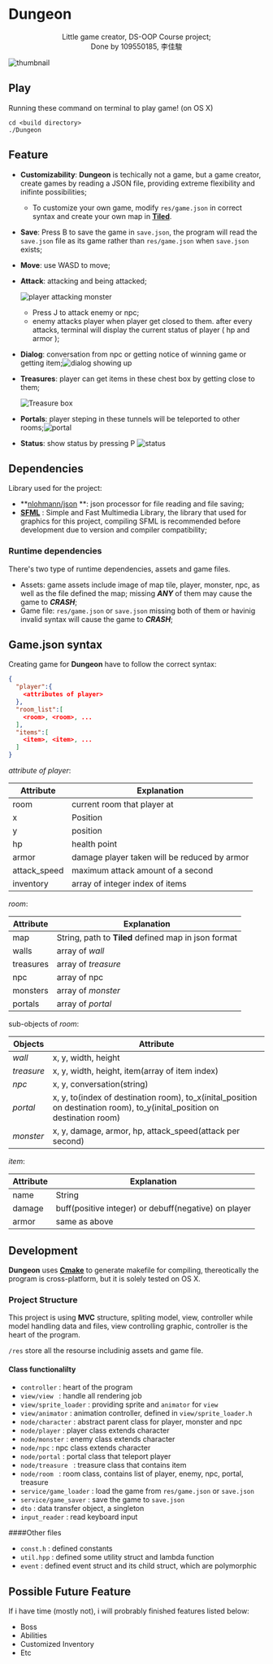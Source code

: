 # Dungeon
<div style="text-align:center">Little game creator, DS-OOP Course project; <br>
Done by 109550185, 李佳駿</div>

![thumbnail](screenshots/thumbnail.png)

## Play

Running these command on terminal to play game! (on OS X)

```shell
cd <build directory>
./Dungeon
```

## Feature

- **Customizability**: **Dungeon** is techically not a game, but a game creator, create games by reading a JSON file, providing extreme flexibility and inifinte possibilities;
  - To customize your own game, modify ``res/game.json`` in correct syntax and create your own map in **[Tiled](https://www.mapeditor.org/)**.
- **Save**: Press B to save the game in ``save.json``, the program will read the ``save.json`` file as its game rather than ``res/game.json`` when ``save.json`` exists;
- **Move**: use WASD to move;

- **Attack**: attacking and being attacked;

  ![player attacking monster](screenshots/attack.png)

  - Press J to attack enemy or npc;
  - enemy attacks player when player get closed to them. after every attacks, terminal will display the current status of player ( hp and armor );

- **Dialog**: conversation from npc or getting notice of winning game or getting item;![dialog showing up](screenshots/dialog.png)

- **Treasures**: player can get items in these chest box by getting close to them; 

   ![Treasure box](screenshots/treasure.png)

- **Portals**: player steping in these tunnels will be teleported to other rooms;![portal](screenshots/portal.png)

- **Status**: show status by pressing P ![status](screenshots/status.png)

## Dependencies

Library used for the project:

- **[nlohmann/json](https://github.com/nlohmann/json) **: json processor for file reading and file saving; 
- **[SFML](https://www.sfml-dev.org/)** : Simple and Fast Multimedia Library, the library that used for graphics for this project, compiling SFML is recommended before development due to version and compiler compatibility;

### Runtime dependencies

There's two type of runtime dependencies, assets and game files.

- Assets: game assets include image of map tile, player, monster, npc, as well as the file defined the map; missing ***ANY*** of them may cause the game to ***CRASH***;
- Game file: ``res/game.json`` or ``save.json`` missing both of them or havinig invalid syntax will cause the game to ***CRASH***;

## Game.json syntax

Creating game for **Dungeon** have to follow the correct syntax:

```json
{
  "player":{
    <attributes of player>
  },
  "room_list":[
    <room>, <room>, ...
  ],
  "items":[
    <item>, <item>, ...
  ]
}
```

*attribute of player*:

| Attribute    | Explanation                                  |
| ------------ | -------------------------------------------- |
| room         | current room that player at                  |
| x            | Position                                     |
| y            | position                                     |
| hp           | health point                                 |
| armor        | damage player taken will be reduced by armor |
| attack_speed | maximum attack amount of a second            |
| inventory    | array of integer index of items              |

*room*:

| Attribute | Explanation                                          |
| --------- | ---------------------------------------------------- |
| map       | String, path to **Tiled** defined map in json format |
| walls     | array of *wall*                                      |
| treasures | array of *treasure*                                  |
| npc       | array of npc                                         |
| monsters  | array of *monster*                                   |
| portals   | array of *portal*                                    |

sub-objects of *room*:

| Objects    | Attribute                                                    |
| ---------- | ------------------------------------------------------------ |
| *wall*     | x, y, width, height                                          |
| *treasure* | x, y, width, height, item(array of item index)               |
| *npc*      | x, y, conversation(string)                                   |
| *portal*   | x, y, to(index of destination room), to_x(inital_position on destination room), to_y(inital_position on destination room) |
| *monster*  | x, y, damage, armor, hp, attack_speed(attack per second)     |

*item*:

| Attribute | Explanation                                          |
| --------- | ---------------------------------------------------- |
| name      | String                                               |
| damage    | buff(positive integer) or debuff(negative) on player |
| armor     | same as above                                        |

## Development

**Dungeon** uses **[Cmake](https://cmake.org/)** to generate makefile for compiling, thereotically the program is cross-platform, but it is solely tested on OS X.

### Project Structure

This project is using **MVC** structure, spliting model, view, controller while model handling data and files, view controlling graphic, controller is the heart of the program. 

``/res`` store all the resourse includinig assets and game file. 

#### Class functionalilty

- ``controller`` : heart of the program
- ``view/view `` : handle all rendering job
- ``view/sprite_loader`` : providing sprite and ``animator`` for ``view``
- ``view/animator`` : animation controller, defined in ``view/sprite_loader.h``
- ``node/character`` : abstract parent class for player, monster and npc
- ``node/player`` : player class extends character
- ``node/monster`` : enemy class extends character
- ``node/npc`` : npc class extends character
- ``node/portal`` : portal class that teleport player
- ``node/treasure `` : treasure class that contains item
- ``node/room `` : room class, contains list of player, enemy, npc, portal, treasure
- ``service/game_loader`` : load the game from ``res/game.json`` or ``save.json``
- ``service/game_saver`` : save the game to ``save.json``
- ``dto`` : data transfer object, a singleton
- ``input_reader`` : read keyboard input

####Other files

- ``const.h`` : defined constants
- ``util.hpp`` : defined some utility struct and lambda function
- ``event`` : defined event struct and its child struct, which are polymorphic

## Possible Future Feature

If i have time (mostly not), i will probrably finished features listed below:

- Boss
- Abilities
- Customized Inventory
- Etc